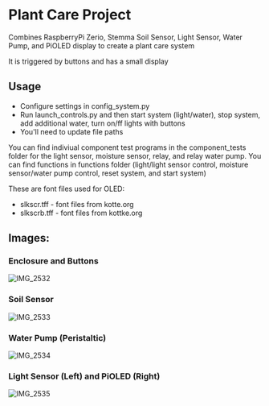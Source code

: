 # Plant Care Project

Combines RaspberryPi Zerio, Stemma Soil Sensor, Light Sensor, Water Pump, and PiOLED display
to create a plant care system

It is triggered by buttons and has a small display

## Usage
- Configure settings in config_system.py
- Run launch_controls.py and then start system (light/water), stop system, add additional water, turn on/ff lights with buttons
- You'll need to update file paths

 
You can find indiviual component test programs in the component_tests folder for the light sensor, moisture sensor, relay, and relay water pump. 
You can find functions in functions folder (light/light sensor control, moisture sensor/water pump control, reset system, and  start system)


These are font files used for OLED:
- slkscr.tff - font files from kotte.org
- slkscrb.tff - font files from kottke.org


## Images:

### Enclosure and Buttons
![IMG_2532](https://user-images.githubusercontent.com/30374932/60628344-ad61fe80-9db6-11e9-947e-4ae26afeee1d.jpg)

### Soil Sensor
![IMG_2533](https://user-images.githubusercontent.com/30374932/60628352-b94dc080-9db6-11e9-9f23-3b06faaa9eaa.jpg)

### Water Pump (Peristaltic)
![IMG_2534](https://user-images.githubusercontent.com/30374932/60628364-c4a0ec00-9db6-11e9-87a6-93fc77f6fed6.jpg)

### Light Sensor (Left) and PiOLED (Right)
![IMG_2535](https://user-images.githubusercontent.com/30374932/60628367-c79bdc80-9db6-11e9-91a1-d02533471d19.jpg)
